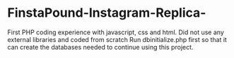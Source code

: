 # FinstaPound-Instagram-Replica-
First PHP coding experience with javascript, css and html. Did not use any external libraries and coded from scratch
Run dbinitialize.php first so that it can create the databases needed to continue using this project.